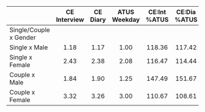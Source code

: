
|                      | CE<br>Interview |  CE<br>Diary | ATUS<br>Weekday | CE:Int<br>%ATUS | CE:Dia<br>%ATUS |
| -------------------- | :----------: | :----------: | :----------: | :----------: | :----------: |
| Single/Couple x Gender |              |              |              |              |              |
| Single x Male        |         1.18 |         1.17 |         1.00 |       118.36 |       117.42 |
| Single x Female      |         2.43 |         2.38 |         2.08 |       116.47 |       114.44 |
| Couple x Male        |         1.84 |         1.90 |         1.25 |       147.49 |       151.67 |
| Couple x Female      |         3.32 |         3.26 |         3.00 |       110.67 |       108.61 |

